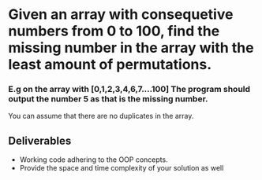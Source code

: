 # Given an array with consequetive numbers from 0 to 100, find the missing number in the array with the least amount of permutations.

### E.g on the array with [0,1,2,3,4,6,7....100] The program should output the number 5 as that is the missing number.

You can assume that there are no duplicates in the array.

## Deliverables

- Working code adhering to the OOP concepts.
- Provide the space and time complexity of your solution as well

